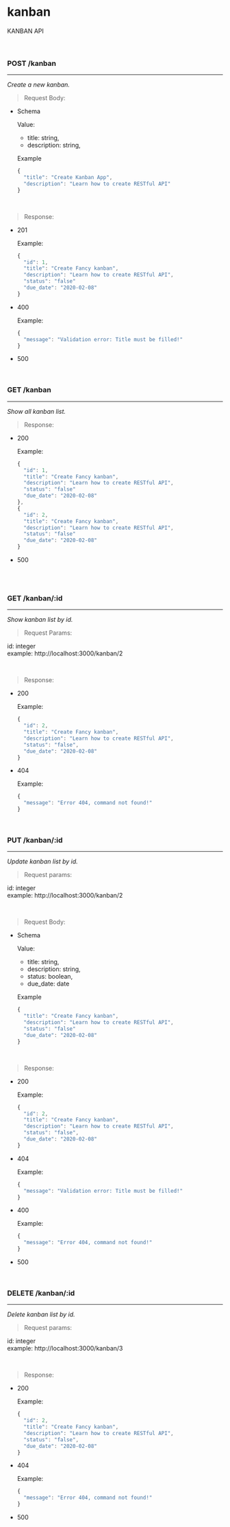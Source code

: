 # kanban
KANBAN API
<br>
<br>
<br>

### **POST /kanban**
---
*Create a new kanban.*
> Request Body:
* Schema

  Value:
    - title: string,
    - description: string,

  Example
  ```javascript
  {
    "title": "Create Kanban App",
    "description": "Learn how to create RESTful API"
  }
  ```
<br>

> Response:
* 201

  Example:
  ```javascript
  {
    "id": 1,
    "title": "Create Fancy kanban",
    "description": "Learn how to create RESTful API",
    "status": "false"
    "due_date": "2020-02-08"
  }
  ```

* 400

  Example:
  ```javascript
  {
    "message": "Validation error: Title must be filled!"
  }
  ```

* 500

<br>

### **GET /kanban**
---
*Show all kanban list.*

> Response:
* 200

  Example:
  ```javascript
  {
    "id": 1,
    "title": "Create Fancy kanban",
    "description": "Learn how to create RESTful API",
    "status": "false"
    "due_date": "2020-02-08"
  },
  {
    "id": 2,
    "title": "Create Fancy kanban",
    "description": "Learn how to create RESTful API",
    "status": "false"
    "due_date": "2020-02-08"
  } 
  ```

* 500

<br>
<br>

### **GET /kanban/:id**
---
*Show kanban list by id.*
> Request Params:

  id: integer <br>
  example: http://localhost:3000/kanban/2

<br>

> Response:
* 200

  Example:
  ```javascript
  {
    "id": 2,
    "title": "Create Fancy kanban",
    "description": "Learn how to create RESTful API",
    "status": "false",
    "due_date": "2020-02-08"
  }
  ```

* 404
  
  Example:
  ```javascript
  {
    "message": "Error 404, command not found!"
  }
  ```

<br>

### **PUT /kanban/:id**
---
*Update kanban list by id.*

> Request params:<br>

  id: integer <br>
  example: http://localhost:3000/kanban/2

<br>

> Request Body:
* Schema

  Value:
    - title: string,
    - description: string,
    - status: boolean,
    - due_date: date

  Example
  ```javascript
  {
    "title": "Create Fancy kanban",
    "description": "Learn how to create RESTful API",
    "status": "false"
    "due_date": "2020-02-08"
  }
  ```
<br>

> Response:
* 200

  Example:
  ```javascript
  {
    "id": 2,
    "title": "Create Fancy kanban",
    "description": "Learn how to create RESTful API",
    "status": "false",
    "due_date": "2020-02-08"
  }
  ```

* 404
  
  Example:
  ```javascript
  {
    "message": "Validation error: Title must be filled!"
  }
  ```

* 400

  Example:
  ```javascript
  {
    "message": "Error 404, command not found!"
  }
  ```

* 500

<br>

### **DELETE /kanban/:id**
---
*Delete kanban list by id.*

> Request params: <br>

  id: integer <br>
  example: http://localhost:3000/kanban/3

<br>

> Response:
* 200

  Example:
  ```javascript
  {
    "id": 2,
    "title": "Create Fancy kanban",
    "description": "Learn how to create RESTful API",
    "status": "false",
    "due_date": "2020-02-08"
  }
  ```

* 404
  
  Example:
  ```javascript
  {
    "message": "Error 404, command not found!"
  }
  ```

* 500